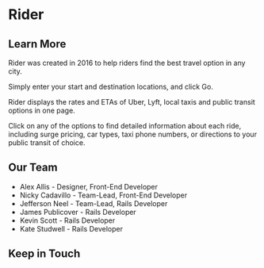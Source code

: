 # Rider

## Learn More
Rider was created in 2016 to help riders find the best travel option in any city.

Simply enter your start and destination locations, and click Go.

Rider displays the rates and ETAs of Uber, Lyft, local taxis and public transit options in one page.

Click on any of the options to find detailed information about each ride, including surge pricing, car types, taxi phone numbers, or directions to your public transit of choice.


## Our Team

* Alex Allis - Designer, Front-End Developer
* Nicky Cadavillo - Team-Lead, Front-End Developer
* Jefferson Neel - Team-Lead, Rails Developer
* James Publicover - Rails Developer
* Kevin Scott - Rails Developer
* Kate Studwell - Rails Developer

## Keep in Touch
